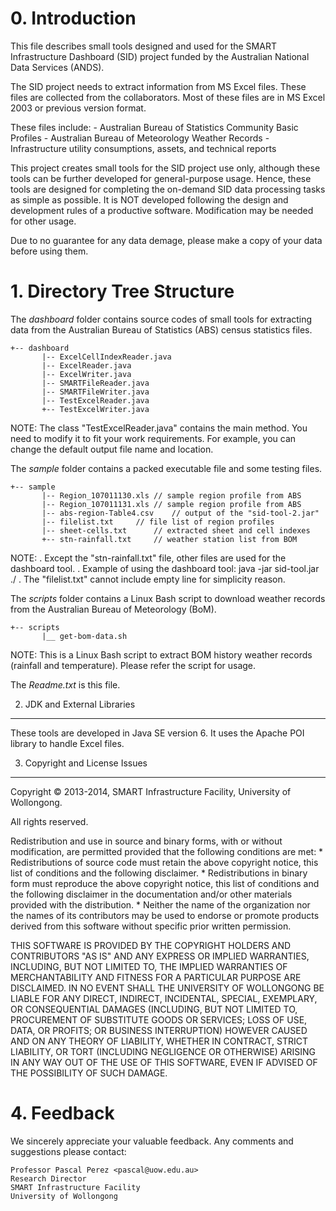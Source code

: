 # 0. Introduction

This file describes small tools designed and used for the SMART
Infrastructure Dashboard (SID) project funded by the Australian
National Data Services (ANDS).

The SID project needs to extract information from MS Excel
files. These files are collected from the collaborators. Most of these
files are in MS Excel 2003 or previous version format.

These files include: - Australian Bureau of Statistics Community Basic
Profiles - Australian Bureau of Meteorology Weather Records -
Infrastructure utility consumptions, assets, and technical reports

This project creates small tools for the SID project use only,
although these tools can be further developed for general-purpose
usage. Hence, these tools are designed for completing the on-demand
SID data processing tasks as simple as possible. It is NOT developed
following the design and development rules of a productive
software. Modification may be needed for other usage.

Due to no guarantee for any data demage, please make a copy of your
data before using them.

# 1. Directory Tree Structure

The *dashboard* folder contains source codes of small tools for
extracting data from the Australian Bureau of Statistics (ABS) census
statistics files.

    +-- dashboard
           |-- ExcelCellIndexReader.java
           |-- ExcelReader.java
           |-- ExcelWriter.java
           |-- SMARTFileReader.java
           |-- SMARTFileWriter.java
           |-- TestExcelReader.java
           +-- TestExcelWriter.java

NOTE: The class "TestExcelReader.java" contains the main method. You
need to modify it to fit your work requirements. For example, you can
change the default output file name and location.

The *sample* folder contains a packed executable file and some testing
files.

    +-- sample
           |-- Region_107011130.xls	// sample region profile from ABS
           |-- Region_107011131.xls	// sample region profile from ABS
           |-- abs-region-Table4.csv	// output of the "sid-tool-2.jar"
           |-- filelist.txt		// file list of region profiles
           |-- sheet-cells.txt		// extracted sheet and cell indexes
           +-- stn-rainfall.txt		// weather station list from BOM

NOTE: 
    . Except the "stn-rainfall.txt" file, other files are used for the
    dashboard tool.
    . Example of using the dashboard tool:
          java -jar sid-tool.jar ./
    . The "filelist.txt" cannot include empty line for simplicity
    reason.

The *scripts* folder contains a Linux Bash script to download weather
records from the Australian Bureau of Meteorology (BoM).

    +-- scripts
           |__ get-bom-data.sh	        

NOTE: This is a Linux Bash script to extract BOM history weather
records (rainfall and temperature). Please refer the script for usage.

The *Readme.txt* is this file.

2. JDK and External Libraries
-----------------------------

These tools are developed in Java SE version 6. It uses the Apache POI
library to handle Excel files.

3. Copyright and License Issues
-------------------------------

Copyright &copy; 2013-2014, SMART Infrastructure Facility, University of Wollongong.

All rights reserved.

Redistribution and use in source and binary forms, with or without
modification, are permitted provided that the following conditions are met:
    * Redistributions of source code must retain the above copyright
      notice, this list of conditions and the following disclaimer.
    * Redistributions in binary form must reproduce the above copyright
      notice, this list of conditions and the following disclaimer in the
      documentation and/or other materials provided with the distribution.
    * Neither the name of the organization nor the
      names of its contributors may be used to endorse or promote products
      derived from this software without specific prior written permission.

THIS SOFTWARE IS PROVIDED BY THE COPYRIGHT HOLDERS AND CONTRIBUTORS "AS IS" AND
ANY EXPRESS OR IMPLIED WARRANTIES, INCLUDING, BUT NOT LIMITED TO, THE IMPLIED
WARRANTIES OF MERCHANTABILITY AND FITNESS FOR A PARTICULAR PURPOSE ARE
DISCLAIMED. IN NO EVENT SHALL THE UNIVERSITY OF WOLLONGONG BE LIABLE FOR ANY
DIRECT, INDIRECT, INCIDENTAL, SPECIAL, EXEMPLARY, OR CONSEQUENTIAL DAMAGES
(INCLUDING, BUT NOT LIMITED TO, PROCUREMENT OF SUBSTITUTE GOODS OR SERVICES;
LOSS OF USE, DATA, OR PROFITS; OR BUSINESS INTERRUPTION) HOWEVER CAUSED AND
ON ANY THEORY OF LIABILITY, WHETHER IN CONTRACT, STRICT LIABILITY, OR TORT
(INCLUDING NEGLIGENCE OR OTHERWISE) ARISING IN ANY WAY OUT OF THE USE OF THIS
SOFTWARE, EVEN IF ADVISED OF THE POSSIBILITY OF SUCH DAMAGE.

# 4. Feedback

We sincerely appreciate your valuable feedback. Any comments and
suggestions please contact:
    
    Professor Pascal Perez <pascal@uow.edu.au> 
    Research Director
    SMART Infrastructure Facility
    University of Wollongong 
